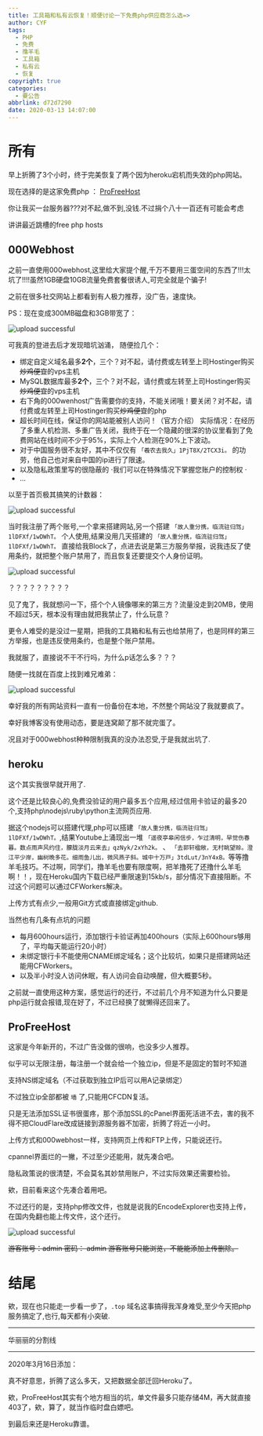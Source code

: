 ```yaml
---
title: 工具箱和私有云恢复！顺便讨论一下免费php供应商怎么选=>
author: CYF
tags:
  - PHP
  - 免费
  - 撸羊毛
  - 工具箱
  - 私有云
  - 恢复
copyright: true
categories:
  - 要公告
abbrlink: d72d7290
date: 2020-03-13 14:07:00
---
```

# 所有

早上折腾了3个小时，终于完美恢复了两个因为heroku宕机而失效的php网站。

现在选择的是这家免费php ： [ProFreeHost](https://ProFreeHost.com)

<span class="heimu" title="你知道的太多了">你让我买一台服务器???对不起,做不到,没钱.</span><span class="heimu" title="你知道的太多了">不过捐个八十一百还有可能会考虑</span>

讲讲最近跳槽的free php hosts

## 000Webhost


之前一直使用000webhost,这里给大家提个醒,千万不要用三蛋空间的东西了!!!太坑了!!!!虽然1GB硬盘10GB流量免费套餐很诱人,可完全就是个骗子!

之前在很多社交网站上都看到有人极力推荐，没广告，速度快。

PS：现在变成300MB磁盘和3GB带宽了：

![upload successful](https://npm.elemecdn.com/chenyfan-oss@1.0.0/pic/post/pasted-38.png)

可我真的登进去后才发现暗坑汹涌，
随便捡几个：

+ 绑定自定义域名最多**2个**，三个？对不起，请付费或左转至上司Hostinger购买~~炒鸡便宜~~的vps主机
+ MySQL数据库最多**2个**，三个？对不起，请付费或左转至上司Hostinger购买~~炒鸡便宜~~的vps主机
+ 右下角的000wenhost广告需要你的支持，不能关闭哦！要关闭？对不起，请付费或左转至上司Hostinger购买~~炒鸡便宜~~的php
+ 超长时间在线，保证你的网站能被别人访问！（官方介绍） 实际情况：在经历了多重人机检测、多重广告关闭，我终于在一个隐藏的很深的协议里看到了免费网站在线时间不少于95%，实际上个人检测在90%上下波动。
+ 对于中国服务很不友好，其中不仅仅有 `「羲农去我久」1PjT8X/2TCX3i。` 的功劳，他自己也对来自中国的ip进行了限速。
+ 以及隐私政策里写的很隐蔽的 ·我们可以在特殊情况下掌握您账户的控制权 ·
+ ...


以至于首页极其搞笑的计数器：

![upload successful](https://npm.elemecdn.com/chenyfan-oss@1.0.0/pic/post/7.gif "中间短暂的空白是刷新")

当时我注册了两个账号,一个拿来搭建网站,另一个搭建 `「故人重分携，临流驻归驾」1lDFXf/1wDWhT。` 个人使用,结果没用几天搭建的  `「故人重分携，临流驻归驾」1lDFXf/1wDWhT。` 直接给我Block了，点进去说是第三方服务举报，说我违反了使用条约，就把整个账户禁用了，而且恢复还要提交个人身份证明。


![upload successful](https://npm.elemecdn.com/chenyfan-oss@1.0.0/pic/post/pasted-37.png)

？？？？？？？？？

见了鬼了，我就想问一下，搭个个人镜像哪来的第三方？流量没走到20MB，使用不超过5天，根本没有理由就把我禁止了，什么玩意？

更令人难受的是没过一星期，把我的工具箱和私有云也给禁用了，也是同样的第三方举报，也是违反使用条约，也是整个账户禁用。

我就服了，直接说不干不行吗，为什么p话怎么多？？？

随便一找就在百度上找到难兄难弟：


![upload successful](https://npm.elemecdn.com/chenyfan-oss@1.0.0/pic/post/pasted-36.png "emmmmm...")

幸好我的所有网站资料一直有一份备份在本地，不然整个网站没了我就要疯了。

幸好我博客没有使用动态，要是连窝颠了那不就完蛋了。

况且对于000webhost种种限制我真的没办法忍受,于是我就出坑了.

## heroku

这个其实我很早就开用了.

这个还是比较良心的,免费没验证的用户最多五个应用,经过信用卡验证的最多20个,支持php\nodejs\ruby\python主流网页应用.

据这个nodejs可以搭建代理,php可以搭建 `「故人重分携，临流驻归驾」1lDFXf/1wDWhT。`,结果Youtube上涌现出一堆 `「遥夜亭皋闲信步，乍过清明，早觉伤春暮。数点雨声风约住，朦胧淡月云来去」qzNyk/2xYh2k。` 、 `「去郭轩楹敞，无村眺望赊。澄江平少岸，幽树晩多花。细雨鱼儿出，微风燕子斜。城中十万戸」3tdLut/3nY4xB。`等等撸羊毛技巧。不过啊，同学们，撸羊毛也要有限度啊，把羊撸死了还撸什么羊毛啊！！，现在Heroku国内下载已经严重限速到15kb/s，部分情况下直接阻断。不过这个问题可以通过CFWorkers解决。

上传方式有点少,一般用Git方式或直接绑定github.

当然也有几条有点坑的问题

- 每月600hours运行，添加银行卡验证再加400hours（实际上600hours够用了，平均每天能运行20小时）
- 未绑定银行卡不能使用CNAME绑定域名；这个比较坑，如果只是搭建网站还能用CFWorkers。
- 以及半小时没人访问休眠，有人访问会自动唤醒，但大概要5秒。

之前就一直使用这种方案，感觉运行的还行，不过前几个月不知道为什么只要是php运行就会报错,现在好了，不过已经换了就懒得还回来了。

## ProFreeHost


这家是今年新开的，不过广告没做的很响，也没多少人推荐。

似乎可以无限注册，每注册一个就会给一个独立ip，但是不是固定的暂时不知道

支持NS绑定域名（不过获取到独立IP后可以用A记录绑定）

不过独立ip全部都被 `墙` 了,只能用CFCDN复活。

只是无法添加SSL证书很蛋疼，那个添加SSL的cPanel界面死活进不去，害的我不得不把CloudFlare改成链接到源服务器不加密，折腾了将近一小时。

上传方式和000webhost一样，支持网页上传和FTP上传，只能说还行。

cpannel界面烂的一撇，不过至少还能用，就先凑合吧。

隐私政策说的很清楚，不会莫名其妙禁用账户，不过实际效果还需要检验。

欸，目前看来这个先凑合着用吧。

不过还行的是，支持php修改文件，也就是说我的EncodeExplorer也支持上传，在国内免翻也能上传文件，这个还行。


![upload successful](https://npm.elemecdn.com/chenyfan-oss@1.0.0/pic/post/pasted-39.png)

~~游客账号：admin
密码： admin
游客账号只能浏览，不能能添加上传删除。~~



# 结尾

欸，现在也只能走一步看一步了，`.top` 域名这事搞得我浑身难受,至少今天把php服务搞定了,也行,每天都有小突破.

- - -
华丽丽的分割线
- - -

2020年3月16日添加：

真不好意思，折腾了这么多天，又把数据全部迁回Heroku了。

欸，ProFreeHost其实有个地方相当的坑，单文件最多只能存储4M，再大就直接403了，欸，算了，就当作临时盘白嫖吧。

到最后来还是Heroku靠谱。
